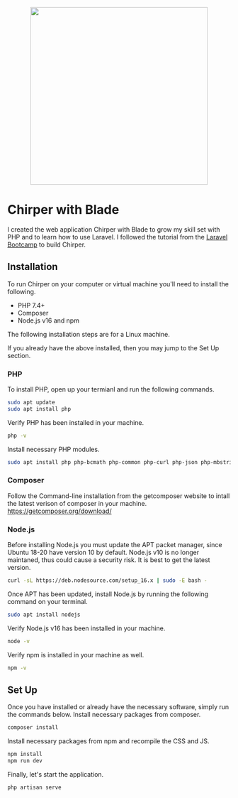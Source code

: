 <p align="center"><a href="https://laravel.com" target="_blank"><img src="https://raw.githubusercontent.com/laravel/art/master/logo-lockup/5%20SVG/2%20CMYK/1%20Full%20Color/laravel-logolockup-cmyk-red.svg" width="400"></a></p>

# Chirper with Blade
I created the web application Chirper with Blade to grow my skill set with PHP and to learn how to use Laravel. I followed the tutorial from the [Laravel Bootcamp](https://bootcamp.laravel.com/blade/installation) to build Chirper.

## Installation
To run Chirper on your computer or virtual machine you'll need to install the following.
* PHP 7.4+
* Composer
* Node.js v16 and npm

The following installation steps are for a Linux machine.

If you already have the above installed, then you may jump to the Set Up section.
### PHP
To install PHP, open up your termianl and run the following commands.
```bash
sudo apt update
sudo apt install php
```
Verify PHP has been installed in your machine.
```bash
php -v
```
Install necessary PHP modules.
```bash
sudo apt install php php-bcmath php-common php-curl php-json php-mbstring php-mysql php-xml php-zip openssl php-sqlite3
```
### Composer
Follow the Command-line installation from the getcomposer website to intall the latest verison of composer in your machine.
https://getcomposer.org/download/

### Node.js
Before installing Node.js you must update the APT packet manager, since Ubuntu 18-20 have version 10 by default. Node.js v10 is no longer maintaned, thus could cause a security risk. It is best to get the latest version.
```bash
curl -sL https://deb.nodesource.com/setup_16.x | sudo -E bash -
```
Once APT has been updated, install Node.js by running the following command on your terminal.
```bash
sudo apt install nodejs
```
Verify Node.js v16 has been installed in your machine.
```bash
node -v
```
Verify npm is installed in your machine as well.
```bash
npm -v
```
## Set Up
Once you have installed or already have the necessary software, simply run the commands below.
Install necessary packages from composer.
```bash
composer install
```
Install necessary packages from npm and recompile the CSS and JS.
```bash
npm install
npm run dev
```
Finally, let's start the application.
```bash
php artisan serve
```